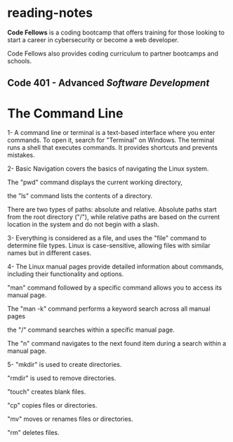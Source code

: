# reading-notes
**Code Fellows** is a coding bootcamp that offers training for those looking to start a career in cybersecurity or become a web developer. 

Code Fellows also provides coding curriculum to partner bootcamps and schools.

## Code 401 - Advanced *Software Development*


# The Command Line
1- A command line or terminal is a text-based interface where you enter commands. To open it, search for "Terminal" on Windows. The terminal runs a shell  that executes commands. It provides shortcuts and prevents mistakes.

2- Basic Navigation covers the basics of navigating the Linux system. 

The "pwd" command displays the current working directory, 

the "ls" command lists the contents of a directory. 

There are two types of paths: absolute and relative. Absolute paths start from the root directory ("/"), while relative paths are based on the current location in the system and do not begin with a slash.

3- Everything is considered as a file, and uses the "file" command to determine file types. Linux is case-sensitive, allowing files with similar names but in different cases.

4- The Linux manual pages provide detailed information about commands, including their functionality and options. 

"man" command followed by a specific command allows you to access its manual page. 

The "man -k" command performs a keyword search across all manual pages

the "/" command searches within a specific manual page. 

The "n" command navigates to the next found item during a search within a manual page.

5- "mkdir" is used to create directories.

"rmdir" is used to remove directories.

"touch" creates blank files.

"cp" copies files or directories.

"mv" moves or renames files or directories.

"rm" deletes files.

